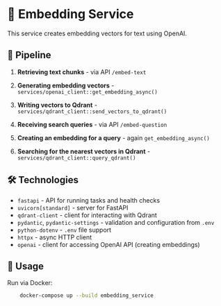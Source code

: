 # 🧠 Embedding Service

This service creates embedding vectors for text using OpenAI.

## 🔄 Pipeline

1. **Retrieving text chunks** - via API `/embed-text`
2. **Generating embedding vectors** - `services/openai_client::get_embedding_async()`
3. **Writing vectors to Qdrant** - `services/qdrant_client::send_vectors_to_qdrant()`


1. **Receiving search queries** - via API `/embed-question`
2. **Creating an embedding for a query** - again `get_embedding_async()`
3. **Searching for the nearest vectors in Qdrant** - `services/qdrant_client::query_qdrant()`

## 🛠️ Technologies

- `fastapi` - API for running tasks and health checks
- `uvicorn[standard]` - server for FastAPI
- `qdrant-client` - client for interacting with Qdrant
- `pydantic`, `pydantic-settings` - validation and configuration from `.env`
- `python-dotenv` - `.env` file support
- `httpx` - async HTTP client
- `openai` - client for accessing OpenAI API (creating embeddings)

## 🚀 Usage

Run via Docker:

```bash
    docker-compose up --build embedding_service

